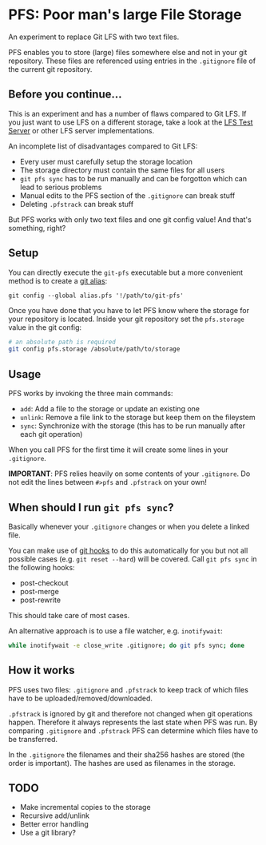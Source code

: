 # PFS: **P**oor man's large **F**ile **S**torage

An experiment to replace Git LFS with two text files.

PFS enables you to store (large) files somewhere else and not in your git repository. These files are referenced using entries in the `.gitignore` file of the current git repository.

## Before you continue...

This is an experiment and has a number of flaws compared to Git LFS. If you just want to use LFS on a different storage, take a look at the [LFS Test Server](https://github.com/git-lfs/lfs-test-server) or other LFS server implementations.

An incomplete list of disadvantages compared to Git LFS:

+ Every user must carefully setup the storage location
+ The storage directory must contain the same files for all users
+ `git pfs sync` has to be run manually and can be forgotton which can lead to serious problems
+ Manual edits to the PFS section of the `.gitignore` can break stuff
+ Deleting `.pfstrack` can break stuff

But PFS works with only two text files and one git config value! And that's something, right?

## Setup

You can directly execute the `git-pfs` executable but a more convenient method is to create a [git alias](https://git-scm.com/book/en/v2/Git-Basics-Git-Aliases):

    git config --global alias.pfs '!/path/to/git-pfs'

Once you have done that you have to let PFS know where the storage for your repository is located. Inside your git repository set the `pfs.storage` value in the git config:

``` sh
# an absolute path is required
git config pfs.storage /absolute/path/to/storage
```

## Usage

PFS works by invoking the three main commands:

+ `add`: Add a file to the storage or update an existing one
+ `unlink`: Remove a file link to the storage but keep them on the fileystem
+ `sync`: Synchronize with the storage (this has to be run manually after each git operation)

When you call PFS for the first time it will create some lines in your `.gitignore`.

**IMPORTANT**: PFS relies heavily on some contents of your `.gitignore`. Do not edit the lines between `#>pfs` and `.pfstrack` on your own!

## When should I run `git pfs sync`?

Basically whenever your `.gitignore` changes or when you delete a linked file.

You can make use of [git hooks](https://git-scm.com/book/en/v2/Customizing-Git-Git-Hooks) to do this automatically for you but not all possible cases (e.g. `git reset --hard`) will be covered. Call `git pfs sync` in the following hooks:

+ post-checkout
+ post-merge
+ post-rewrite

This should take care of most cases.

An alternative approach is to use a file watcher, e.g. `inotifywait`:

``` sh
while inotifywait -e close_write .gitignore; do git pfs sync; done
```

## How it works

PFS uses two files: `.gitignore` and `.pfstrack` to keep track of which files have to be uploaded/removed/downloaded.

`.pfstrack` is ignored by git and therefore not changed when git operations happen. Therefore it always represents the last state when PFS was run. By comparing `.gitignore` and `.pfstrack` PFS can determine which files have to be transferred.

In the `.gitignore` the filenames and their sha256 hashes are stored (the order is important). The hashes are used as filenames in the storage.

## TODO

+ Make incremental copies to the storage
+ Recursive add/unlink
+ Better error handling
+ Use a git library?
